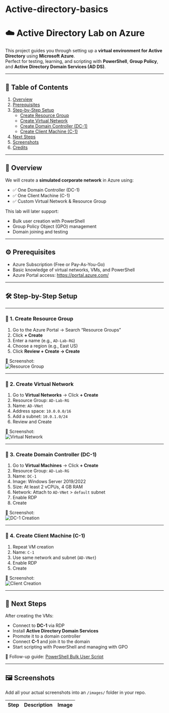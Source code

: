 # Active-directory-basics

# ☁️ Active Directory Lab on Azure

This project guides you through setting up a **virtual environment for Active Directory** using **Microsoft Azure**.  
Perfect for testing, learning, and scripting with **PowerShell**, **Group Policy**, and **Active Directory Domain Services (AD DS)**.

---

## 📁 Table of Contents

1. [Overview](#overview)
2. [Prerequisites](#prerequisites)
3. [Step-by-Step Setup](#step-by-step-setup)
    - [Create Resource Group](#1-create-resource-group)
    - [Create Virtual Network](#2-create-virtual-network)
    - [Create Domain Controller (DC-1)](#3-create-domain-controller-dc-1)
    - [Create Client Machine (C-1)](#4-create-client-machine-c-1)
4. [Next Steps](#next-steps)
5. [Screenshots](#screenshots)
6. [Credits](#credits)

---

## 🧠 Overview

We will create a **simulated corporate network** in Azure using:

- ✅ One Domain Controller (DC-1)
- ✅ One Client Machine (C-1)
- ✅ Custom Virtual Network & Resource Group

This lab will later support:
- Bulk user creation with PowerShell
- Group Policy Object (GPO) management
- Domain joining and testing

---

## ⚙️ Prerequisites

- Azure Subscription (Free or Pay-As-You-Go)
- Basic knowledge of virtual networks, VMs, and PowerShell
- Azure Portal access: https://portal.azure.com/

---

## 🛠️ Step-by-Step Setup

---

### 🔹 1. Create Resource Group

1. Go to the Azure Portal → Search “Resource Groups”
2. Click **+ Create**
3. Enter a name (e.g., `AD-Lab-RG`)
4. Choose a region (e.g., East US)
5. Click **Review + Create → Create**

📸 Screenshot:  
![Resource Group](images/01_resource_group.png)

---

### 🔹 2. Create Virtual Network

1. Go to **Virtual Networks** → Click **+ Create**
2. Resource Group: `AD-Lab-RG`
3. Name: `AD-VNet`
4. Address space: `10.0.0.0/16`
5. Add a subnet: `10.0.1.0/24`
6. Review and Create

📸 Screenshot:  
![Virtual Network](images/02_virtual_network.png)

---

### 🔹 3. Create Domain Controller (DC-1)

1. Go to **Virtual Machines** → Click **+ Create**
2. Resource Group: `AD-Lab-RG`
3. Name: `DC-1`
4. Image: Windows Server 2019/2022
5. Size: At least 2 vCPUs, 4 GB RAM
6. Network: Attach to `AD-VNet` > `default` subnet
7. Enable RDP
8. Create

📸 Screenshot:  
![DC-1 Creation](images/03_dc1_create.png)

---

### 🔹 4. Create Client Machine (C-1)

1. Repeat VM creation
2. Name: `C-1`
3. Use same network and subnet (`AD-VNet`)
4. Enable RDP
5. Create

📸 Screenshot:  
![Client Creation](images/04_client_create.png)

---

## 🚀 Next Steps

After creating the VMs:

- Connect to **DC-1** via RDP
- Install **Active Directory Domain Services**
- Promote it to a domain controller
- Connect **C-1** and join it to the domain
- Start scripting with PowerShell and managing with GPO

📘 Follow-up guide: [PowerShell Bulk User Script](link-to-your-next-page)

---

## 🖼️ Screenshots

Add all your actual screenshots into an `/images/` folder in your repo.

| Step | Description | Image |
|------|-------------|----

